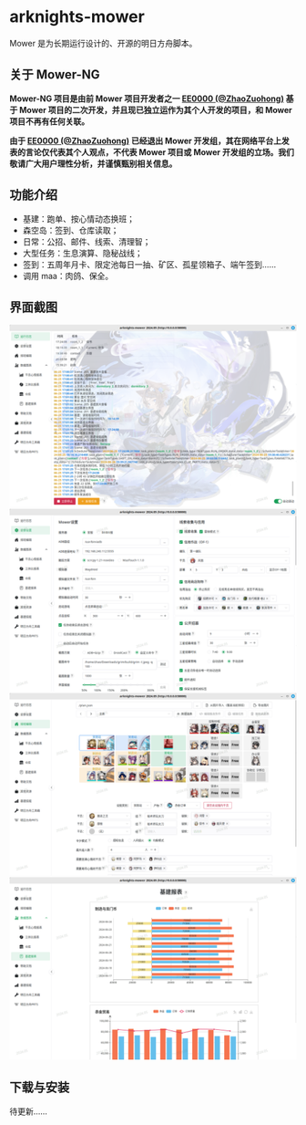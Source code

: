 # arknights-mower

<!--
[![GitHub License](https://img.shields.io/github/license/ArkMowers/arknights-mower)](https://github.com/ArkMowers/arknights-mower/blob/master/LICENSE)
[![GitHub last commit (branch)](https://img.shields.io/github/last-commit/ArkMowers/arknights-mower/dev_shawn)](https://github.com/ArkMowers/arknights-mower/commits/dev_shawn/)
[![GitHub Workflow Status](https://img.shields.io/github/actions/workflow/status/ArkMowers/arknights-mower/pyinstaller-win-shawn.yml?branch=dev_shawn&)](https://github.com/ArkMowers/arknights-mower/actions/workflows/pyinstaller-win-shawn.yml)
-->
<!--[![download](https://img.shields.io/website?url=https%3A%2F%2Fmower.zhaozuohong.vip&label=Mower%E4%B8%8B%E8%BD%BD%E7%AB%99)](https://mower.zhaozuohong.vip/)-->
<!--[![qq_guild](https://img.shields.io/badge/QQ%E9%A2%91%E9%81%93-2r118jwue4-blue)](https://pd.qq.com/s/5t91c3gx9)-->

Mower 是为长期运行设计的、开源的明日方舟脚本。

## 关于 Mower-NG

**Mower-NG 项目是由前 Mower 项目开发者之一 [EE0000 (@ZhaoZuohong)](https://github.com/ZhaoZuohong) 基于 Mower 项目的二次开发，并且现已独立运作为其个人开发的项目，和 Mower 项目不再有任何关联。**

**由于 [EE0000 (@ZhaoZuohong)](https://github.com/ZhaoZuohong) 已经退出 Mower 开发组，其在网络平台上发表的言论仅代表其个人观点，不代表 Mower 项目或 Mower 开发组的立场。我们敬请广大用户理性分析，并谨慎甄别相关信息。**

## 功能介绍

- 基建：跑单、按心情动态换班；
- 森空岛：签到、仓库读取；
- 日常：公招、邮件、线索、清理智；
- 大型任务：生息演算、隐秘战线；
- 签到：五周年月卡、限定池每日一抽、矿区、孤星领箱子、端午签到……
- 调用 maa：肉鸽、保全。

## 界面截图

![log](./img/log.png)
![settings](./img/settings.png)
![plan-editor](./img/plan-editor.png)
![riic-report](./img/riic-report.png)

## 下载与安装

待更新……

<!--
Mower 支持 Windows、macOS 与 Linux 平台。Windows 用户推荐从 [mower 下载站](https://mower.zhaozuohong.vip/)下载运行；macOS 与 Linux 用户请参考《[从源码运行 arknights-mower](https://blog.zhaozuohong.vip/2023/08/02/run-arknights-mower-from-source/)》。

初次使用，建议阅读《[Mower 简明教程](https://blog.zhaozuohong.vip/2024/05/10/mower-guide/tutorial/)》。

提出建议、反馈 Bug 或交流基建知识，欢迎加入 QQ 频道 ArkMower（频道号：2r118jwue4）。
-->
